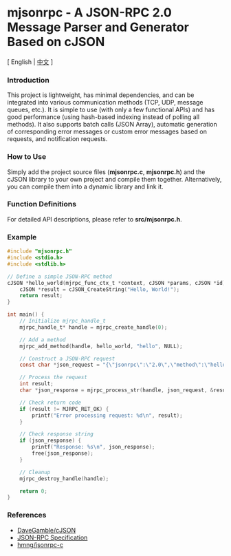 # mjsonrpc - A JSON-RPC 2.0 Message Parser and Generator Based on cJSON

[ English | [中文](README_CN.md) ]

### Introduction

This project is lightweight, has minimal dependencies, and can be integrated into various communication methods (TCP, UDP, message queues, etc.). It is simple to use (with only a few functional APIs) and has good performance (using hash-based indexing instead of polling all methods). It also supports batch calls (JSON Array), automatic generation of corresponding error messages or custom error messages based on requests, and notification requests.

### How to Use

Simply add the project source files (**mjsonrpc.c**, **mjsonrpc.h**) and the cJSON library to your own project and compile them together. Alternatively, you can compile them into a dynamic library and link it.

### Function Definitions

For detailed API descriptions, please refer to **src/mjsonrpc.h**.

### Example

```c
#include "mjsonrpc.h"
#include <stdio.h>
#include <stdlib.h>

// Define a simple JSON-RPC method
cJSON *hello_world(mjrpc_func_ctx_t *context, cJSON *params, cJSON *id) {
    cJSON *result = cJSON_CreateString("Hello, World!");
    return result;
}

int main() {
    // Initialize mjrpc_handle_t
    mjrpc_handle_t* handle = mjrpc_create_handle(0);

    // Add a method
    mjrpc_add_method(handle, hello_world, "hello", NULL);

    // Construct a JSON-RPC request
    const char *json_request = "{\"jsonrpc\":\"2.0\",\"method\":\"hello\",\"id\":1}";

    // Process the request
    int result;
    char *json_response = mjrpc_process_str(handle, json_request, &result);

    // Check return code
    if (result != MJRPC_RET_OK) {
        printf("Error processing request: %d\n", result);
    }

    // Check response string
    if (json_response) {
        printf("Response: %s\n", json_response);
        free(json_response);
    }

    // Cleanup
    mjrpc_destroy_handle(handle);

    return 0;
}
```

### References

- [DaveGamble/cJSON](https://github.com/DaveGamble/cJSON)
- [JSON-RPC Specification](https://www.jsonrpc.org/specification)
- [hmng/jsonrpc-c](https://github.com/hmng/jsonrpc-c)
